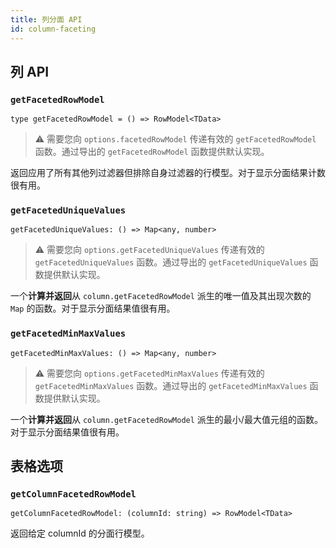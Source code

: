 ```yaml
---
title: 列分面 API
id: column-faceting
---
```


## 列 API

### `getFacetedRowModel`

```tsx
type getFacetedRowModel = () => RowModel<TData>
```

> ⚠️ 需要您向 `options.facetedRowModel` 传递有效的 `getFacetedRowModel` 函数。通过导出的 `getFacetedRowModel` 函数提供默认实现。

返回应用了所有其他列过滤器但排除自身过滤器的行模型。对于显示分面结果计数很有用。

### `getFacetedUniqueValues`

```tsx
getFacetedUniqueValues: () => Map<any, number>
```

> ⚠️ 需要您向 `options.getFacetedUniqueValues` 传递有效的 `getFacetedUniqueValues` 函数。通过导出的 `getFacetedUniqueValues` 函数提供默认实现。

一个**计算并返回**从 `column.getFacetedRowModel` 派生的唯一值及其出现次数的 `Map` 的函数。对于显示分面结果值很有用。

### `getFacetedMinMaxValues`

```tsx
getFacetedMinMaxValues: () => Map<any, number>
```

> ⚠️ 需要您向 `options.getFacetedMinMaxValues` 传递有效的 `getFacetedMinMaxValues` 函数。通过导出的 `getFacetedMinMaxValues` 函数提供默认实现。

一个**计算并返回**从 `column.getFacetedRowModel` 派生的最小/最大值元组的函数。对于显示分面结果值很有用。

## 表格选项

### `getColumnFacetedRowModel`

```tsx
getColumnFacetedRowModel: (columnId: string) => RowModel<TData>
```

返回给定 columnId 的分面行模型。